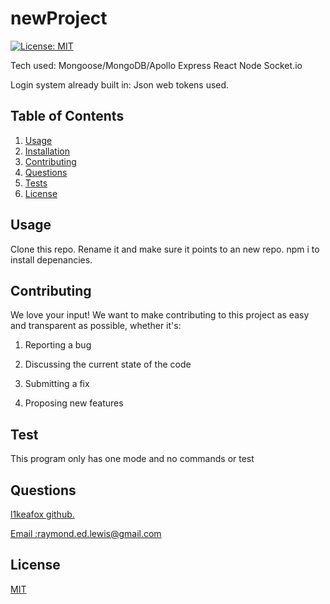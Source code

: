 
  # newProject

  

  [![License: MIT](https://img.shields.io/badge/License-MIT-yellow.svg)](https://opensource.org/licenses/MIT)

  
  Tech used:
  Mongoose/MongoDB/Apollo
  Express
  React
  Node
  Socket.io
  
  Login system already built in:
  Json web tokens used.
  
  ## Table of Contents 
  1.  [Usage](#Usage)
  2.  [Installation](#Installation)
  3.  [Contributing](#Contributing)
  4.  [Questions](#Questions)
  5.  [Tests](#Tests)
  6.  [License](#License)
  
  ## Usage 
   Clone this repo.
   Rename it and make sure it points to an new repo.
   npm i to install depenancies.
  
  ## Contributing 
  We love your input! We want to make contributing to this project as easy and transparent as possible, whether it's: 

 1. Reporting a bug

 2. Discussing the current state of the code

 3. Submitting a fix 

 4. Proposing new features 
  
  ## Test 
   This program only has one mode and no commands or test 
  
  
  ## Questions
  <a href='https://github.com/l1keafox'>l1keafox github.</a> 
  
  <a href="mailto: raymond.ed.lewis@gmail.com">Email :raymond.ed.lewis@gmail.com</a>
  
  ## License
  [MIT](https://choosealicense.com/licenses/mit/)
  